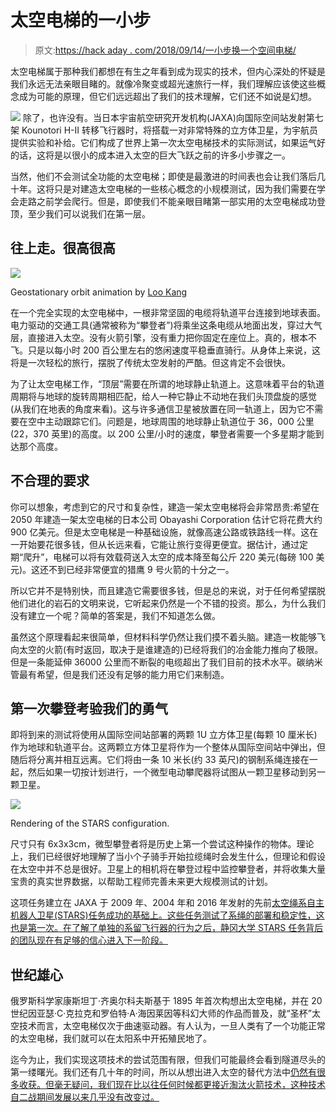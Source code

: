 # 太空电梯的一小步

> 原文:[https://hack aday . com/2018/09/14/一小步换一个空间电梯/](https://hackaday.com/2018/09/14/one-small-step-for-a-space-elevator/)

太空电梯属于那种我们都想在有生之年看到成为现实的技术，但内心深处的怀疑是我们永远无法亲眼目睹的。就像冷聚变或超光速旅行一样，我们理解应该使这些概念成为可能的原理，但它们远远超出了我们的技术理解，它们还不如说是幻想。

[![](../Images/57ebb7efe49bfee6c900fd5bb35881a1.png)](https://hackaday.com/wp-content/uploads/2018/09/spelv_jaxa.png) 除了，也许没有。当日本宇宙航空研究开发机构(JAXA)向国际空间站发射第七架 Kounotori H-II 转移飞行器时，将搭载一对非常特殊的立方体卫星，为宇航员提供实验和补给。它们构成了世界上第一次太空电梯技术的实际测试，如果运气好的话，这将是以很小的成本进入太空的巨大飞跃之前的许多小步骤之一。

当然，他们不会测试全功能的太空电梯；即使是最激进的时间表也会让我们落后几十年。这将只是对建造太空电梯的一些核心概念的小规模测试，因为我们需要在学会走路之前学会爬行。但是，即使我们不能亲眼目睹第一部实用的太空电梯成功登顶，至少我们可以说我们在第一层。

## 往上走。很高很高

[![](../Images/056a3bdfd65ebb94da28d3de9209dbf3.png)](https://hackaday.com/wp-content/uploads/2018/09/spelv_anim.gif)

Geostationary orbit animation by [Loo Kang](http://weelookang.blogspot.com/)

在一个完全实现的太空电梯中，一根非常坚固的电缆将轨道平台连接到地球表面。电力驱动的交通工具(通常被称为“攀登者”)将乘坐这条电缆从地面出发，穿过大气层，直接进入太空。没有火箭引擎，没有重力把你固定在座位上。真的，根本不飞。只是以每小时 200 百公里左右的悠闲速度平稳垂直骑行。从身体上来说，这将是一次轻松的旅行，摆脱了传统太空发射的严酷。但这肯定不会很快。

为了让太空电梯工作，“顶层”需要在所谓的地球静止轨道上。这意味着平台的轨道周期将与地球的旋转周期相匹配，给人一种它静止不动地在我们头顶盘旋的感觉(从我们在地表的角度来看)。这与许多通信卫星被放置在同一轨道上，因为它不需要在空中主动跟踪它们。问题是，地球周围的地球静止轨道位于 36，000 公里(22，370 英里)的高度。以 200 公里/小时的速度，攀登者需要一个多星期才能到达那个高度。

## 不合理的要求

你可以想象，考虑到它的尺寸和复杂性，建造一架太空电梯将会非常昂贵:希望在 2050 年建造一架太空电梯的日本公司 Obayashi Corporation 估计它将花费大约 900 亿美元。但是太空电梯是一种基础设施，就像高速公路或铁路线一样。这在一开始要花很多钱，但从长远来看，它能让旅行变得更便宜。据估计，通过定期“爬升”，电梯可以将有效载荷送入太空的成本降至每公斤 220 美元(每磅 100 美元)。这还不到已经非常便宜的猎鹰 9 号火箭的十分之一。

所以它并不是特别快，而且建造它需要很多钱，但是总的来说，对于任何希望摆脱他们进化的岩石的文明来说，它听起来仍然是一个不错的投资。那么，为什么我们没有建立一个呢？简单的答案是，我们不知道怎么做。

虽然这个原理看起来很简单，但材料科学仍然让我们摸不着头脑。建造一枚能够飞向太空的火箭(有时返回，取决于是谁建造的)已经将我们的冶金能力推向了极限。但是一条能延伸 36000 公里而不断裂的电缆超出了我们目前的技术水平。碳纳米管最有希望，但是我们还没有足够的能力用它们来制造。

## 第一次攀登考验我们的勇气

即将到来的测试将使用从国际空间站部署的两颗 1U 立方体卫星(每颗 10 厘米长)作为地球和轨道平台。这两颗立方体卫星将作为一个整体从国际空间站中弹出，但随后将分离并相互远离。它们将由一条 10 米长(约 33 英尺)的钢制系绳连接在一起，然后如果一切按计划进行，一个微型电动攀爬器将试图从一颗卫星移动到另一颗卫星。

[![](../Images/d0167862dc80493116a9ee740a16a102.png)](https://hackaday.com/wp-content/uploads/2018/09/spelv_stars.jpg)

Rendering of the STARS configuration.

尺寸只有 6x3x3cm，微型攀登者将是历史上第一个尝试这种操作的物体。理论上，我们已经很好地理解了当小个子骑手开始拉缆绳时会发生什么，但理论和假设在太空中并不总是很好。卫星上的相机将在攀登过程中监控攀登者，并将收集大量宝贵的真实世界数据，以帮助工程师完善未来更大规模测试的计划。

这项任务建立在 JAXA 于 2009 年、2004 年和 2016 年发射的先前[太空绳系自主机器人卫星(STARS)任务成功的基础上。这些任务测试了系绳的部署和稳定性，这也是第一次。在了解了单独的系留飞行器的行为之后，静冈大学 STARS 任务背后的团队现在有足够的信心进入下一阶段。](https://spaceflight101.com/iss-expedition-50/stars-c-cubesat-deployed-from-iss/)

## 世纪雄心

俄罗斯科学家康斯坦丁·齐奥尔科夫斯基于 1895 年首次构想出太空电梯，并在 20 世纪因亚瑟·C·克拉克和罗伯特·A·海因莱因等科幻大师的作品而普及，就“圣杯”太空技术而言，太空电梯仅次于曲速驱动器。有人认为，一旦人类有了一个功能正常的太空电梯，我们就可以在太阳系中开拓殖民地了。

迄今为止，我们实现这项技术的尝试范围有限，但我们可能最终会看到隧道尽头的第一缕曙光。我们还有几十年的时间，所以从想出进入太空的替代方法中[仍然有很多收获。但毫无疑问，我们现在比以往任何时候都更接近淘汰火箭技术，这种技术自二战期间发展以来几乎没有改变过](https://hackaday.com/2018/08/29/stratolaunch-announces-carrier-aircraft-with-largest-wingspan-ever/)[。](http://hackaday.com/2017/11/03/books-you-should-read-v-2-by-walter-dornberger/)